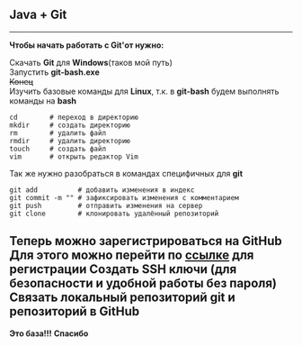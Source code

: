 ## Java + Git  
---  
  
**Чтобы начать работать с Git'от нужно:**  
  
  Скачать __Git__ для __Windows__(таков мой путь)  
  Запустить __git-bash.exe__  
  ~~Конец~~  
  Изучить базовые команды для __Linux__, т.к. в __git-bash__ будем выполнять команды на __bash__  
  ```
cd        # переход в директорию
mkdir     # создать директорию
rm        # удалить файл
rmdir     # удалить директорию
touch     # создать файл
vim       # открыть редактор Vim
  ```  

  Так же нужно разобраться в командах специфичных для __git__  
  ```
git add          # добавить изменения в индекс
git commit -m "" # зафиксировать изменения с комментарием
git push         # отправить изменения на сервер
git clone        # клонировать удалённый репозиторий
  ```  

  Теперь можно зарегистрироваться на __GitHub__
  Для этого можно перейти по [ссылке](https://github.com/signup?ref_cta=Sign+up&ref_loc=header+logged+out&ref_page=%2F&source=header-home) для регистрации
  Создать __SSH__ ключи (для безопасности и удобной работы без пароля)
  Связать локальный репозиторий __git__ и репозиторий в __GitHub__
  ---
  **Это база!!!**
  __Спасибо__

